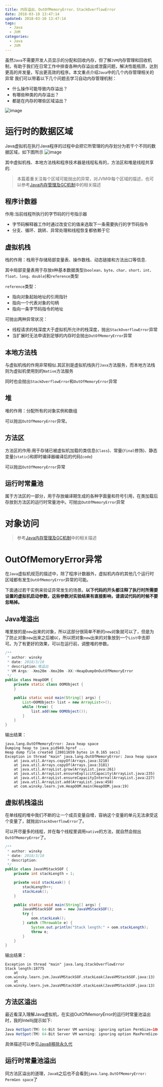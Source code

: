 ```yaml
---
title: 内存溢出、OutOfMemoryError、StackOverflowError
date: 2018-03-10 13:47:14
updated: 2018-03-10 13:47:14
tags:
  - Java
  - JVM
categories: 
  - Java
  - JVM
---
```


虽然`Java`不需要开发人员显示的分配和回收内存，但了解`JVM`内存管理和回收机制，有助于我们在日常工作中排查各种内存溢出或泄露问题，解决性能瓶颈，达到更高的并发量，写出更高效的程序。本文重点介绍`Java`中的几个内存管理相关的异常
我们可以带着以下几个问题去学习自动内存管理机制：
- 什么操作可能导致内存溢出？
- 有哪些种类的内存溢出？
- 都是在内存的哪些区域溢出？

<!-- more --> 

![image](http://img.blog.csdn.net/20140227110650421)

# 运行时的数据区域
Java虚拟机在执行Java程序的过程中会把它所管理的内存划分为若干个不同的数据区域，如下图所示
![image](http://img.blog.csdn.net/20140227111132671)

其中虚拟机栈、本地方法栈和程序技术器是线程私有的，方法区和堆是线程共享的.

> 本篇着重关注每个区域可能抛出的异常，对JVM中每个区域的描述，也可以参考[Java内存管理及GC机制][1]中的相关描述

## 程序计数器
作用:当前线程所执行的字节码的行号指示器
- 字节码解释器工作时通过改变它的值来选取下一条需要执行的字节码指令
- 分支、循环、跳转、异常处理和线程恢复都依赖于它

## 虚拟机栈
栈的作用：栈用于存储局部变量表、操作数栈、动态链接和方法出口等信息.

其中局部变量表用于存放`8`种基本数据类型(`boolean，byte，char，short，int，float，long，double`)和`reference`类型

`reference`类型：
- 指向对象起始地址的引用指针
- 指向一个代表对象的句柄
- 指向一条字节码指令的地址

可抛出两种异常状况：
- 线程请求的栈深度大于虚拟机所允许的栈深度，抛出`StackOverflowError`异常
- 当扩展时无法申请到足够的内存时会抛出`OutOfMemoryError`异常

## 本地方法栈
与虚拟机栈的作用非常相似.其区别是虚拟机栈执行`Java`方法服务，而本地方法栈则为虚拟机使用到的`Native`方法服务

同时也会抛出`StackOverflowError`和`OutOfMemoryError`异常

## 堆
堆的作用：分配所有的对象实例和数组

可以抛出`OutOfMemoryError`异常。

## 方法区
方法区的作用:用于存储已被虚拟机加载的类信息(`Class`)、常量(`final`修饰)、静态变量(`static`)和即时编译器编译后的代码(`code`)

可以抛出`OutOfMemoryError`异常

## 运行时常量池
属于方法区的一部分，用于存放编译期生成的各种字面量和符号引用，在类加载后存放到方法区的运行时常量池中。可抛出`OutOfMemoryError`异常

# 对象访问
> 参考[Java内存管理及GC机制][1]中的相关描述

# OutOfMemoryError异常
在`Java`虚拟机规范的描述中，除了程序计数器外，虚拟机内存的其他几个运行时区域都有发生`OutOfMemoryError`异常的可能。

下面通过若干实例来验证异常发生的场景。**以下代码的开头都注释了执行时所需要设置的虚拟机启动参数，这些参数对实验结果有直接影响，请调试代码的时候不要忽略掉。**

## Java堆溢出
堆里放的是`new`出来的对象，所以这部分很简单不断的`new`对象就可以了，但是为了防止对象`new`出来之后被`GC`，所以把对象`new`出来的对象放到一个`List`中去即可。为了有更好的效果，可以在运行前，调整堆的参数。
```Java
/**
 * author: winsky
 * date: 2018/3/10
 * description:堆溢出
 * VM Args: -Xms20m -Xmx20m -XX:+HeapDumpOnOutOfMemoryError
 */
public class HeapOOM {
    private static class OOMObject {
    }

    public static void main(String[] args) {
        List<OOMObject> list = new ArrayList<>();
        while (true) {
            list.add(new OOMObject());
        }
    }
}
```
输出结果：
```
java.lang.OutOfMemoryError: Java heap space
Dumping heap to java_pid949.hprof ...
Heap dump file created [28011659 bytes in 0.165 secs]
Exception in thread "main" java.lang.OutOfMemoryError: Java heap space
	at java.util.Arrays.copyOf(Arrays.java:3210)
	at java.util.Arrays.copyOf(Arrays.java:3181)
	at java.util.ArrayList.grow(ArrayList.java:261)
	at java.util.ArrayList.ensureExplicitCapacity(ArrayList.java:235)
	at java.util.ArrayList.ensureCapacityInternal(ArrayList.java:227)
	at java.util.ArrayList.add(ArrayList.java:458)
	at com.winsky.learn.jvm.HeapOOM.main(HeapOOM.java:19)
```

## 虚拟机栈溢出
在单线程的堆中我们不断的让一个成员变量自增，容纳这个变量的单元无法承受这个变量了，就抛出`StackOverflowError`了。

可以开尽量多的线程，并在每个线程里调用`native`的方法，就自然会抛出 `OutOfMemoryError`了。
```Java
/**
 * author: winsky
 * date: 2018/3/10
 * description:
 */
public class JavaVMStackSOF {
    private int stackLength = 1;

    private void stackLeak() {
        stackLength++;
        stackLeak();
    }

    public static void main(String[] args) {
        JavaVMStackSOF oom = new JavaVMStackSOF();
        try {
            oom.stackLeak();
        } catch (Throwable e) {
            System.out.println("Stack length:" + oom.stackLength);
            throw e;
        }
    }
}
```
输出结果：
```
Exception in thread "main" java.lang.StackOverflowError
Stack length:18775
	at com.winsky.learn.jvm.JavaVMStackSOF.stackLeak(JavaVMStackSOF.java:13)
	at com.winsky.learn.jvm.JavaVMStackSOF.stackLeak(JavaVMStackSOF.java:13)
```

## 方法区溢出
最近看深入理解Java虚拟机，在实战OutOfMemoryError的运行时常量池溢出时，我的Intellij提示如下:
```Java
Java HotSpot(TM) 64-Bit Server VM warning: ignoring option PermSize=10m; support was removed in 8.0
Java HotSpot(TM) 64-Bit Server VM warning: ignoring option MaxPermSize=10m; support was removed in 8.0
```
具体描述可以参见[Java8移除永久代][2]

## 运行时常量池溢出
同方法区溢出的道理，`Java8`之后也不会看到`java.lang.OutOfMemoryError: PermGen space`了


[1]: https://blog.winsky.wang/Java/JVM/Java%E5%86%85%E5%AD%98%E7%AE%A1%E7%90%86%E5%8F%8AGC%E6%9C%BA%E5%88%B6/ "Java内存管理及GC机制"
[2]: "Java8移除永久代"